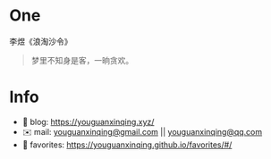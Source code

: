
# One 
 
  
李煜《浪淘沙令》 
 
>梦里不知身是客，一晌贪欢。        
 

# Info

- 📝 blog: https://youguanxinqing.xyz/
- ✉️  mail: youguanxinqing@gmail.com || youguanxinqing@qq.com
- 📙 favorites: https://youguanxinqing.github.io/favorites/#/
